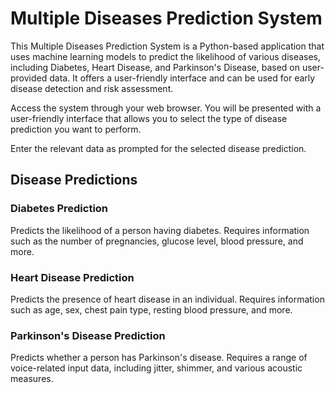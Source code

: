 <h1>Multiple Diseases Prediction System</h1>
This Multiple Diseases Prediction System is a Python-based application that uses machine learning models to predict the likelihood of various diseases, including Diabetes, Heart Disease, and Parkinson's Disease, based on user-provided data. It offers a user-friendly interface and can be used for early disease detection and risk assessment.

Access the system through your web browser. You will be presented with a user-friendly interface that allows you to select the type of disease prediction you want to perform.

Enter the relevant data as prompted for the selected disease prediction.

<h2>Disease Predictions</h2>

<h3>Diabetes Prediction</h3>
Predicts the likelihood of a person having diabetes.
Requires information such as the number of pregnancies, glucose level, blood pressure, and more.

<h3>Heart Disease Prediction</h3>
Predicts the presence of heart disease in an individual.
Requires information such as age, sex, chest pain type, resting blood pressure, and more.

<h3>Parkinson's Disease Prediction</h3>
Predicts whether a person has Parkinson's disease.
Requires a range of voice-related input data, including jitter, shimmer, and various acoustic measures.
